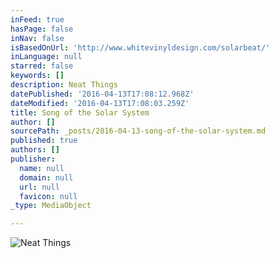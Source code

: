 ```yaml
---
inFeed: true
hasPage: false
inNav: false
isBasedOnUrl: 'http://www.whitevinyldesign.com/solarbeat/'
inLanguage: null
starred: false
keywords: []
description: Neat Things
datePublished: '2016-04-13T17:08:12.968Z'
dateModified: '2016-04-13T17:08:03.259Z'
title: Song of the Solar System
author: []
sourcePath: _posts/2016-04-13-song-of-the-solar-system.md
published: true
authors: []
publisher:
  name: null
  domain: null
  url: null
  favicon: null
_type: MediaObject

---
```

![Neat Things](https://s3-us-west-2.amazonaws.com/the-grid-img/p/9e9bd972b8b12dd64a9bd1f07cc34ee04f10be38.png)